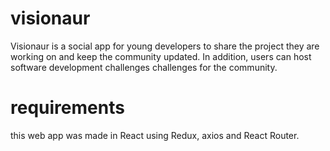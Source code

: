 # visionaur
Visionaur is a social app for young developers to share the project they are working on and keep the community updated. In addition, users can host software development challenges challenges for the community.

# requirements
this web app was made in React using Redux, axios and React Router. 
